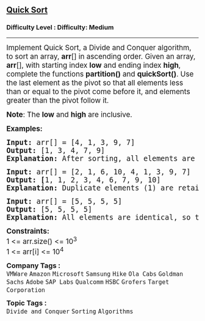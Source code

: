 <h2><a href="https://www.geeksforgeeks.org/problems/quick-sort/1?utm_source=youtube&utm_medium=collab_striver_ytdescription&utm_campaign=quick-sort">Quick Sort</a></h2><h3>Difficulty Level : Difficulty: Medium</h3><hr><div class="problems_problem_content__Xm_eO"><p><span style="font-size: 18.6667px;">Implement Quick Sort, a Divide and Conquer algorithm, to sort an array, <strong>arr</strong>[] in ascending order. Given an array, <strong>arr</strong>[], with starting index <strong>low</strong> and ending index <strong>high</strong>, complete the functions <strong>partition()</strong> and <strong>quickSort()</strong>. Use the last element as the pivot so that all elements less than or equal to the pivot come before it, and elements greater than the pivot follow it.</span></p>
<p><span style="font-size: 14pt;"><strong>Note</strong>: The <strong>low</strong> and <strong>high</strong> are inclusive.</span></p>
<p><span style="font-size: 14pt;"><strong>Examples:</strong></span></p>
<pre><span style="font-size: 14pt;"><strong>Input: </strong>arr[] = [4, 1, 3, 9, 7]
<strong>Output: </strong>[1, 3, 4, 7, 9]<br><strong>Explanation:</strong> After sorting, all elements are arranged in ascending order.</span></pre>
<pre><span style="font-size: 14pt;"><strong>Input: </strong>arr[] = [2, 1, 6, 10, 4, 1, 3, 9, 7]
<strong>Output: [</strong>1, 1, 2, 3, 4, 6, 7, 9, 10]<br><strong>Explanation:</strong> Duplicate elements (1) are retained in sorted order.</span></pre>
<pre><span style="font-size: 14pt;"><strong>Input: </strong>arr[] = [5, 5, 5, 5]
<strong>Output: </strong>[5, 5, 5, 5]<br><strong>Explanation:</strong> All elements are identical, so the array remains unchanged.</span></pre>
<p><span style="font-size: 14pt;"><strong>Constraints:</strong><br>1 &lt;= arr.size() &lt;= 10<sup>3</sup><br>1 &lt;= arr[i] &lt;= 10<sup>4</sup></span></p></div><p><span style=font-size:18px><strong>Company Tags : </strong><br><code>VMWare</code>&nbsp;<code>Amazon</code>&nbsp;<code>Microsoft</code>&nbsp;<code>Samsung</code>&nbsp;<code>Hike</code>&nbsp;<code>Ola Cabs</code>&nbsp;<code>Goldman Sachs</code>&nbsp;<code>Adobe</code>&nbsp;<code>SAP Labs</code>&nbsp;<code>Qualcomm</code>&nbsp;<code>HSBC</code>&nbsp;<code>Grofers</code>&nbsp;<code>Target Corporation</code>&nbsp;<br><p><span style=font-size:18px><strong>Topic Tags : </strong><br><code>Divide and Conquer</code>&nbsp;<code>Sorting</code>&nbsp;<code>Algorithms</code>&nbsp;